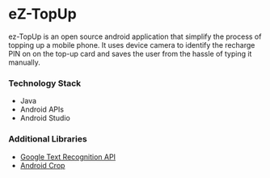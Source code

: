 # eZ-TopUp

ez-TopUp is an open source android application that simplify the process of topping up a mobile phone. It uses device camera to identify the recharge PIN on on the top-up card and saves the user from the hassle of typing it manually.

### Technology Stack

* Java
* Android APIs
* Android Studio

### Additional Libraries 

* [Google Text Recognition API](https://developers.google.com/vision/android/text-overview)
* [Android Crop](https://github.com/jdamcd/android-crop)
